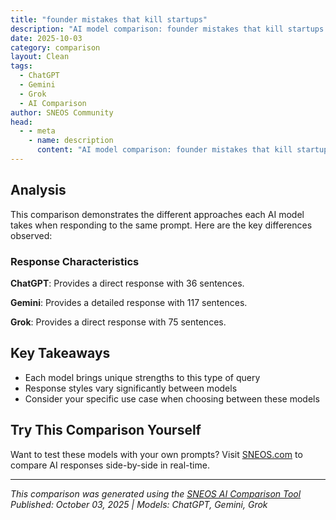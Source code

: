 ```yaml
---
title: "founder mistakes that kill startups"
description: "AI model comparison: founder mistakes that kill startups..."
date: 2025-10-03
category: comparison
layout: Clean
tags:
  - ChatGPT
  - Gemini
  - Grok
  - AI Comparison
author: SNEOS Community
head:
  - - meta
    - name: description
      content: "AI model comparison: founder mistakes that kill startups..."
---
```


<ChatComparison
  title="founder mistakes that kill startups"
  prompt="founder mistakes that kill startups"
  :responses='{
    "ChatGPT": "Founders of startups often make mistakes that inadvertently lead to the failure of their ventures. Here are some common founder mistakes that can kill startups:\n\n1. **Lack of Market Research**\n   - Building a product without understanding the market needs.\n   - Ignoring customer feedback or failing to validate the business idea.\n\n2. **Poor Team Composition**\n   - Founders lacking complementary skills.\n   - Hiring the wrong people or failing to build a cohesive team culture.\n\n3. **Running Out of Cash**\n   - Mismanaging finances or underestimating the runway needed.\n   - Overspending on non-essential items early on.\n\n4. **Ignoring Competition**\n   - Underestimating existing competitors or new entrants.\n   - Failing to differentiate the product or service.\n\n5. **Scaling Too Quickly or Too Slowly**\n   - Scaling operations before product-market fit is established.\n   - Growing too cautiously and missing market opportunities.\n\n6. **Not Pivoting When Needed**\n   - Sticking rigidly to the original idea despite evidence it\u2019s not working.\n   - Ignoring signs that a change in strategy or product is necessary.\n\n7. **Poor Leadership and Communication**\n   - Lack of clear vision and direction.\n   - Inadequate communication within the team and with investors.\n\n8. **Neglecting Sales and Marketing**\n   - Assuming \u201Cbuild it and they will come\u201D mindset.\n   - Not investing enough in customer acquisition strategies.\n\n9. **Ignoring Legal and Regulatory Issues**\n   - Overlooking intellectual property protection.\n   - Failing to comply with relevant regulations and contracts.\n\n10. **Founder Conflict**\n    - Disagreements and conflicts among co-founders disrupting progress.\n    - Not addressing conflicts early or having clear roles defined.\n\n11. **Overconfidence and Ego**\n    - Ignoring advice and constructive criticism.\n    - Believing the idea alone guarantees success.\n\nAvoiding these mistakes requires self-awareness, humility, continuous learning, and adaptability. Successful founders seek advice, test assumptions rigorously, and focus on solving real customer problems while managing resources wisely.",
    "Gemini": "Founder mistakes can absolutely doom a startup. Here are some key categories of mistakes, along with specific examples, that can lead to a startup\u0027s demise:\n\n**I. The Idea \u0026 Market:**\n\n*   **1. No Market Need (Solving a Problem Nobody Has):**\n    *   **Mistake:** Building a product or service based on a hunch without validating if there\u0027s a real demand.  Assuming \u0022if we build it, they will come.\u0022\n    *   **Consequence:**  Wasting resources on something that no one wants to pay for, leading to zero revenue and eventual closure.\n    *   **Example:**  A complicated task management app for stay-at-home parents with only a niche feature set.  Parents aren\u0027t clamoring for this.\n    *   **Solution:** Rigorous market research, customer interviews, and lean startup principles (build-measure-learn) to validate the problem *before* building the solution.\n\n*   **2. Choosing the Wrong Market:**\n    *   **Mistake:** Targeting a market that\u0027s too small, too competitive, or simply inaccessible.\n    *   **Consequence:** Limited growth potential, difficulty acquiring customers, and inability to scale the business.\n    *   **Example:**  Building a high-end, niche luxury good and marketing it in an area with little disposable income.\n    *   **Solution:** Carefully analyze market size, growth potential, competitive landscape, and customer accessibility before committing.\n\n*   **3. Ignoring the Competition:**\n    *   **Mistake:** Underestimating or dismissing existing competitors.  Believing your idea is \u0022completely unique\u0022 without proper research.\n    *   **Consequence:** Getting blindsided by competitors with superior offerings, better marketing, or existing customer relationships.\n    *   **Example:** Launching another social media app without considering the dominance of giants like Facebook, Instagram, and TikTok, and without a clear differentiating factor and acquisition strategy.\n    *   **Solution:** Conduct thorough competitive analysis, identify your unique selling proposition (USP), and develop a strategy to differentiate yourself.\n\n*   **4. Not Pivoting When Needed:**\n    *   **Mistake:**  Stubbornly sticking to an original idea even when evidence suggests it\u0027s not working.  \u0022Sunk cost fallacy.\u0022\n    *   **Consequence:** Wasting time and money on a failing concept instead of adapting to market feedback.\n    *   **Example:** Continuing to develop a product based on outdated technology despite the emergence of a superior alternative.\n    *   **Solution:** Be flexible, data-driven, and willing to pivot your strategy based on market research, customer feedback, and performance metrics.\n\n**II. The Team \u0026 Leadership:**\n\n*   **5. Founder Conflict:**\n    *   **Mistake:**  Poorly defined roles, unequal equity distribution, conflicting visions, or personality clashes between founders.\n    *   **Consequence:** Internal strife, decision-making paralysis, and ultimately, the disintegration of the founding team.  It\u0027s like trying to drive a car with two steering wheels pointed in different directions.\n    *   **Example:** Two founders with equal equity but wildly different ideas about the company\u0027s direction, leading to constant arguments and deadlock.\n    *   **Solution:** Clear and documented founder agreements, defined roles and responsibilities, open communication, and a willingness to compromise.  Consider a vesting schedule to align incentives.\n\n*   **6. Hiring the Wrong People (or Too Early):**\n    *   **Mistake:** Hiring based on resumes alone, neglecting cultural fit, or hiring too many people before achieving product-market fit.\n    *   **Consequence:** Decreased productivity, high employee turnover, and increased expenses.\n    *   **Example:**  Hiring a large marketing team before validating the core product and target audience.\n    *   **Solution:** Focus on hiring top talent who are passionate about the mission, have the right skills, and fit the company culture. Delay aggressive hiring until after product-market fit.\n\n*   **7. Not Building a Strong Culture:**\n    *   **Mistake:**  Ignoring the importance of company culture, failing to create a positive and supportive work environment, or tolerating toxic behavior.\n    *   **Consequence:** Low employee morale, decreased productivity, high turnover, and difficulty attracting top talent.\n    *   **Example:**  Creating a culture of intense pressure and long hours without recognizing and rewarding employees, leading to burnout and resentment.\n    *   **Solution:**  Define core values, promote transparency, foster open communication, and create a culture of recognition and appreciation.\n\n*   **8.  Lack of Leadership or Micromanagement:**\n    *   **Mistake:**  Inability to make tough decisions, provide clear direction, or inspire and motivate the team.  Alternatively, being overly controlling and stifling creativity.\n    *   **Consequence:**  Lack of focus, poor execution, and a demoralized team.\n    *   **Example:** A founder who can\u0027t delegate tasks and constantly interferes in every aspect of the business, preventing employees from taking ownership.\n    *   **Solution:**  Develop strong leadership skills, empower your team, and learn to delegate effectively.\n\n**III. Finance \u0026 Operations:**\n\n*   **9. Running Out of Cash:**\n    *   **Mistake:**  Poor financial planning, overspending, or failing to secure sufficient funding.\n    *   **Consequence:**  Inability to pay employees, suppliers, or rent, leading to inevitable closure. This is the #1 reason startups fail.\n    *   **Example:** Burning through investor funds too quickly on extravagant office spaces and unnecessary expenses, leaving no runway for product development and marketing.\n    *   **Solution:** Create a detailed financial plan, manage expenses carefully, track key metrics (burn rate, runway), and proactively seek funding when needed.\n\n*   **10.  Poor Pricing Strategy:**\n    *   **Mistake:** Pricing your product too high (scaring away customers) or too low (undermining profitability).\n    *   **Consequence:**  Low sales, inability to cover costs, and difficulty scaling the business.\n    *   **Example:**  Pricing a SaaS product higher than competitors without offering significant differentiating value, resulting in low adoption rates.\n    *   **Solution:**  Research competitor pricing, understand your customer\u0027s willingness to pay, and experiment with different pricing models.\n\n*   **11.  Scaling Too Early (or Too Late):**\n    *   **Mistake:**  Expanding the business too quickly before validating product-market fit or establishing a solid foundation.  Or, conversely, failing to scale when the opportunity arises.\n    *   **Consequence:**  Inefficient operations, increased expenses, and difficulty managing growth.  Missing a market opportunity.\n    *   **Example:**  Expanding to new markets or launching new product lines before establishing a strong presence in the core market.\n    *   **Solution:**  Focus on achieving product-market fit, build a scalable infrastructure, and carefully plan your expansion strategy.\n\n*   **12.  Ignoring Legal and Regulatory Issues:**\n    *   **Mistake:**  Failing to comply with relevant laws and regulations, such as data privacy, intellectual property, or employment law.\n    *   **Consequence:**  Legal penalties, lawsuits, and damage to reputation.\n    *   **Example:**  Collecting and using customer data without proper consent, violating privacy laws like GDPR or CCPA.\n    *   **Solution:**  Consult with legal professionals, stay informed about relevant regulations, and implement compliance procedures.\n\n**IV.  Sales \u0026 Marketing:**\n\n*   **13.  Poor Marketing Strategy:**\n    *   **Mistake:**  Lack of a clear marketing plan, targeting the wrong audience, or failing to effectively communicate the value proposition.\n    *   **Consequence:**  Low brand awareness, difficulty acquiring customers, and wasted marketing spend.\n    *   **Example:**  Using generic marketing messages that don\u0027t resonate with the target audience.\n    *   **Solution:**  Define your target audience, develop a clear value proposition, and create a comprehensive marketing plan that includes both online and offline channels.\n\n*   **14.  Ineffective Sales Process:**\n    *   **Mistake:**  Failing to develop a repeatable and scalable sales process, or neglecting customer relationship management.\n    *   **Consequence:**  Low conversion rates, high customer acquisition costs, and difficulty retaining customers.\n    *   **Example:**  Relying on ad-hoc sales tactics instead of implementing a structured sales process with clear steps and milestones.\n    *   **Solution:**  Develop a sales playbook, train your sales team, and use a CRM system to track leads and manage customer relationships.\n\n*   **15. Poor Customer Service:**\n    *   **Mistake:** Neglecting customer support, or providing bad customer service\n    *   **Consequence:** Low retention, high churn rate, bad reviews and loss of new business\n    *   **Example:** Slow or unresponsive customer support\n    *   **Solution:** Customer-focused culture\n\n**V. Mindset \u0026 Execution:**\n\n*   **16.  Lack of Focus:**\n    *   **Mistake:**  Trying to do too many things at once, or chasing after every shiny new opportunity.\n    *   **Consequence:**  Diluted efforts, poor execution, and failure to achieve critical milestones.\n    *   **Example:**  Launching multiple product lines or entering multiple markets simultaneously, without sufficient resources or expertise.\n    *   **Solution:**  Prioritize ruthlessly, focus on the most important tasks, and avoid distractions.\n\n*   **17.  Perfectionism \u0026 Analysis Paralysis:**\n    *   **Mistake:**  Spending too much time perfecting the product before launching, or over-analyzing every decision.\n    *   **Consequence:**  Missed opportunities, delayed time to market, and increased risk of being overtaken by competitors.\n    *   **Example:**  Continuously refining the product based on hypothetical scenarios, instead of launching a minimum viable product (MVP) and gathering real-world feedback.\n    *   **Solution:**  Embrace the concept of \u0022good enough,\u0022 launch quickly, and iterate based on feedback.\n\n*   **18.  Ignoring Mentors and Advisors:**\n    *   **Mistake:**  Failing to seek advice from experienced entrepreneurs, investors, or industry experts.  Thinking you know it all.\n    *   **Consequence:**  Making avoidable mistakes, missing valuable insights, and failing to build a strong network.\n    *   **Example:**  Not seeking legal advice on important contracts or agreements, leading to costly legal disputes.\n    *   **Solution:**  Build a network of mentors and advisors, actively seek their guidance, and be open to feedback.\n\n*   **19.  Giving Up Too Soon:**\n    *   **Mistake:**  Becoming discouraged by setbacks or challenges and giving up before achieving success.\n    *   **Consequence:**  Wasted effort and potential.\n    *   **Example:**  Abandoning a promising idea after facing initial resistance from investors or customers.\n    *   **Solution:**  Develop a resilient mindset, learn from failures, and persevere through challenges.\n\n*   **20. Founder Burnout:**\n    *   **Mistake:**  Overworking, neglecting personal health, and experiencing chronic stress.\n    *   **Consequence:**  Reduced productivity, poor decision-making, and ultimately, the inability to lead the company effectively.\n    *   **Example:**  Working 16-hour days, neglecting sleep and exercise, and experiencing constant anxiety.\n    *   **Solution:**  Prioritize self-care, set boundaries, delegate tasks, and seek support from others.\n\nThese are just some of the common mistakes that can kill startups.  By understanding these pitfalls and taking steps to avoid them, founders can significantly increase their chances of success.  Remember, learning from the mistakes of others is often the best way to pave your own path to success.\n",
    "Grok": "Building a startup is challenging, and founders often make mistakes that can lead to the failure of their ventures. While some errors are part of the learning process, certain mistakes can be fatal if not addressed early. Here are some of the most common founder mistakes that can kill startups:\n\n---\n\n### 1. Lack of Market Research or Customer Validation\n   - **Mistake**: Building a product or service without validating the market need or understanding the target audience.\n   - **Impact**: Founders may invest time and money into a product no one wants, leading to wasted resources and failure to gain traction.\n   - **Solution**: Conduct thorough market research, talk to potential customers, and validate ideas through surveys, interviews, or minimum viable products (MVPs) before full development.\n\n---\n\n### 2. Poor Product-Market Fit\n   - **Mistake**: Failing to align the product with the needs, desires, or pain points of the target market.\n   - **Impact**: Even a well-built product will struggle to attract customers if it doesn\u0027t solve a real problem or provide significant value.\n   - **Solution**: Focus on solving a specific problem for a well-defined audience. Iterate based on customer feedback to improve the product.\n\n---\n\n### 3. Ignoring Cash Flow and Financial Management\n   - **Mistake**: Overspending, mismanaging funds, or failing to plan for runway (the amount of time before funds run out).\n   - **Impact**: Running out of cash before achieving profitability or securing additional funding can force a startup to shut down.\n   - **Solution**: Create a realistic budget, monitor burn rate, and prioritize spending on critical areas. Raise funds strategically and have a backup plan for financial challenges.\n\n---\n\n### 4. Hiring the Wrong Team\n   - **Mistake**: Hiring too quickly, hiring based on personal relationships rather than skills, or failing to build a complementary team.\n   - **Impact**: A poorly functioning team can lead to inefficiency, conflicts, and failure to execute the vision.\n   - **Solution**: Hire slowly and focus on cultural fit, skills, and diversity of thought. Ensure co-founders and early hires share the same vision and complement each other\u2019s strengths and weaknesses.\n\n---\n\n### 5. Poor Co-Founder Dynamics\n   - **Mistake**: Partnering with co-founders without clear roles, responsibilities, or equity agreements, or failing to address conflicts early.\n   - **Impact**: Disagreements or misaligned goals can paralyze decision-making and derail the startup.\n   - **Solution**: Establish clear roles, communicate openly, and create a founders\u2019 agreement outlining equity, responsibilities, and conflict resolution mechanisms.\n\n---\n\n### 6. Scaling Too Quickly\n   - **Mistake**: Expanding operations, hiring, or marketing before achieving product-market fit or sustainable revenue.\n   - **Impact**: Premature scaling can drain resources, overwhelm the team, and lead to operational chaos.\n   - **Solution**: Focus on building a solid foundation (product, customer base, revenue) before scaling. Grow incrementally and ensure systems and processes are ready for expansion.\n\n---\n\n### 7. Ignoring Customer Feedback\n   - **Mistake**: Being too attached to the original vision and ignoring feedback from users or customers.\n   - **Impact**: Failing to adapt to customer needs or market changes can result in a product that becomes obsolete or irrelevant.\n   - **Solution**: Actively seek and listen to feedback. Be willing to pivot if data shows that a change in direction is necessary.\n\n---\n\n### 8. Underestimating Competition\n   - **Mistake**: Failing to analyze or acknowledge competitors, or assuming the startup\u2019s idea is completely unique.\n   - **Impact**: Strong competitors can dominate the market, leaving the startup struggling to differentiate or gain a foothold.\n   - **Solution**: Conduct a competitive analysis, identify unique value propositions (UVPs), and continuously monitor the competitive landscape.\n\n---\n\n### 9. Lack of Focus or \u0022Shiny Object Syndrome\u0022\n   - **Mistake**: Chasing multiple ideas, features, or markets at once instead of focusing on a core product or goal.\n   - **Impact**: Spreading resources too thin can lead to mediocrity across all efforts and prevent meaningful progress.\n   - **Solution**: Prioritize ruthlessly. Focus on one core offering or market initially and nail it before diversifying.\n\n---\n\n### 10. Poor Marketing or Go-to-Market Strategy\n   - **Mistake**: Assuming \u201Cif you build it, they will come\u201D or failing to invest in effective marketing and customer acquisition strategies.\n   - **Impact**: Without visibility or a clear path to customers, even great products can fail to gain traction.\n   - **Solution**: Develop a strong go-to-market strategy that includes branding, customer acquisition channels, pricing, and distribution. Test and optimize marketing efforts.\n\n---\n\n### 11. Neglecting Legal and Compliance Issues\n   - **Mistake**: Ignoring legal requirements such as contracts, intellectual property (IP) protection, or regulatory compliance.\n   - **Impact**: Legal disputes, fines, or loss of IP can cripple a startup financially or operationally.\n   - **Solution**: Consult legal experts early to address incorporation, IP protection, contracts, and compliance with local laws.\n\n---\n\n### 12. Founder Burnout or Loss of Passion\n   - **Mistake**: Founders overworking themselves, neglecting personal well-being, or losing motivation due to prolonged challenges.\n   - **Impact**: Burnout can lead to poor decision-making, reduced productivity, and even abandonment of the startup.\n   - **Solution**: Maintain a healthy work-life balance, seek support from mentors or peers, and delegate tasks to avoid overwhelm.\n\n---\n\n### 13. Raising Too Much or Too Little Funding\n   - **Mistake**: Raising excessive capital (leading to loss of control or dilution) or not raising enough to achieve key milestones.\n   - **Impact**: Overfunding can create unrealistic expectations from investors, while underfunding can starve the startup of necessary resources.\n   - **Solution**: Raise funds based on a clear business plan and milestones. Be strategic about when and how much to raise, and focus on sustainable growth.\n\n---\n\n### 14. Failing to Pivot When Needed\n   - **Mistake**: Stubbornly sticking to a failing idea or business model despite clear signs it\u2019s not working.\n   - **Impact**: Wasting time and resources on a doomed venture instead of adapting to new opportunities.\n   - **Solution**: Monitor key metrics, listen to market signals, and be open to pivoting if the original idea isn\u2019t gaining traction.\n\n---\n\n### 15. Lack of Long-Term Vision or Strategy\n   - **Mistake**: Focusing solely on short-term wins without a clear long-term plan or vision for the company.\n   - **Impact**: Without direction, the startup may lose momentum or fail to attract investors, partners, or employees.\n   - **Solution**: Define a clear mission, vision, and long-term goals. Regularly revisit and adjust the strategy as the company evolves.\n\n---\n\n### Conclusion\nMany of these mistakes are avoidable with proper planning, self-awareness, and a willingness to learn. Founders should surround themselves with mentors, advisors, and a strong support network to navigate challenges. Additionally, maintaining a customer-centric mindset, staying adaptable, and focusing on execution can significantly increase a startup\u0027s chances of survival and success. The journey of building a startup is inherently risky, but avoiding these common pitfalls can help founders stay on the path to growth."
  }'
  published-date="20:28"
/>

## Analysis

This comparison demonstrates the different approaches each AI model takes when responding to the same prompt. Here are the key differences observed:

### Response Characteristics

**ChatGPT**: Provides a direct response with 36 sentences. 

**Gemini**: Provides a detailed response with 117 sentences. 

**Grok**: Provides a direct response with 75 sentences. 

## Key Takeaways

- Each model brings unique strengths to this type of query
- Response styles vary significantly between models
- Consider your specific use case when choosing between these models

## Try This Comparison Yourself

Want to test these models with your own prompts? Visit [SNEOS.com](https://sneos.com) to compare AI responses side-by-side in real-time.

---

*This comparison was generated using the [SNEOS AI Comparison Tool](https://sneos.com)*
*Published: October 03, 2025 | Models: ChatGPT, Gemini, Grok*
